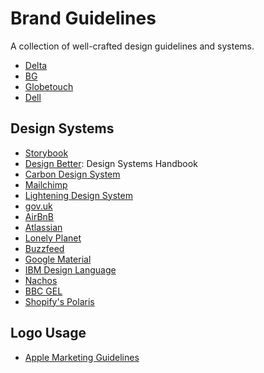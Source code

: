 # Brand Guidelines
A collection of well-crafted design guidelines and systems.

- [Delta](https://www.dropbox.com/s/m7870x95po3dd58/delta_style_guide.pdf?dl=0)
- [BG](https://www.dropbox.com/s/5vdeyu4jp04afhf/BG%20Visual%20Identity%20Guidelines.pdf?dl=0)
- [Globetouch](https://www.dropbox.com/sh/shd3gk2qosgxaua/AAA5Rau0wl1g4doJAljhKm35a?dl=0)
- [Dell](https://issuu.com/headlenio/docs/dell_brand_standards)

## Design Systems
- [Storybook](https://storybook.js.org/examples/)
- [Design Better](https://www.designbetter.co/design-systems-handbook): Design Systems Handbook
- [Carbon Design System](https://www.carbondesignsystem.com/)
- [Mailchimp](https://ux.mailchimp.com/patterns)
- [Lightening Design System](https://www.lightningdesignsystem.com/)
- [gov.uk](http://govuk-elements.herokuapp.com/)
- [AirBnB](https://airbnb.design/building-a-visual-language/)
- [Atlassian](https://atlassian.design/)
- [Lonely Planet](https://rizzo.lonelyplanet.com/styleguide/design-elements/colours)
- [Buzzfeed](https://solid.buzzfeed.com/)
- [Google Material](https://material.io/design/introduction/)
- [IBM Design Language](https://www.ibm.com/design/language/)
- [Nachos](https://design.trello.com/)
- [BBC GEL](http://www.bbc.co.uk/gel/)
- [Shopify's Polaris](https://polaris.shopify.com/)

## Logo Usage
- [Apple Marketing Guidelines](https://developer.apple.com/app-store/marketing/guidelines/)

